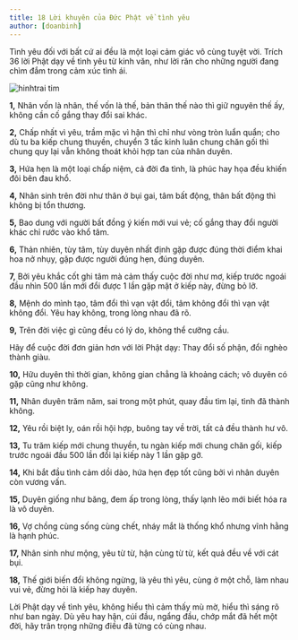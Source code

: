 ```yaml
---
title: 18 Lời khuyên của Đức Phật về tình yêu
author: [doanbinh]
---
```


Tình yêu đối với bất cứ ai đều là một loại cảm giác vô cùng tuyệt vời. Trích 36 lời Phật dạy về tình yêu từ kinh văn, như lời răn cho những người đang chìm đắm trong cảm xúc tình ái.

![hinhtrai tim](https://phatphap.me/storage/loi-phat-day-ve-duyen-no.jpg "hinh trai tim")


**1,** Nhân vốn là nhân, thế vốn là thế, bản thân thế nào thì giữ nguyên thế ấy, không cần cố gắng thay đổi sai khác.
 
**2,** Chấp nhất vì yêu, trầm mặc vì hận thì chỉ như vòng tròn luẩn quẩn; cho dù tu ba kiếp chung thuyền, chuyển 3 tấc kinh luân chung chăn gối thì chung quy lại vẫn không thoát khỏi hợp tan của nhân duyên.
 
**3,** Hứa hẹn là một loại chấp niệm, cả đời đa tình, là phúc hay họa đều khiến đôi bên đau khổ.
 
**4,** Nhân sinh trên đời như thân ở bụi gai, tâm bất động, thân bất động thì không bị tổn thương.
 
**5,** Bao dung với người bất đồng ý kiến mới vui vẻ; cố gắng thay đổi người khác chỉ rước vào khổ tâm.
 
**6,** Thản nhiên, tùy tâm, tùy duyên nhất định gặp được đúng thời điểm khai hoa nở nhụy, gặp được người đúng hẹn, đúng duyên.
 
**7,** Bởi yêu khắc cốt ghi tâm mà cảm thấy cuộc đời như mơ, kiếp trước ngoái đầu nhìn 500 lần mới đổi được 1 lần gặp mặt ở kiếp này, đừng bỏ lỡ.
 
**8,** Mệnh do mình tạo, tâm đổi thì vạn vật đổi, tâm không đổi thì vạn vật không đổi. Yêu hay không, trong lòng nhau đã rõ.

**9,** Trên đời việc gì cũng đều có lý do, không thể cưỡng cầu. 
 
Hãy để cuộc đời đơn giản hơn với lời Phật dạy: Thay đổi số phận, đổi nghèo thành giàu.

**10,** Hữu duyên thì thời gian, không gian chẳng là khoảng cách; vô duyên có gặp cũng như không.
 
**11,** Nhân duyên trăm năm, sai trong một phút, quay đầu tìm lại, tình đã thành không.
 
**12,** Yêu rồi biệt ly, oán rồi hội hợp, buông tay về trời, tất cả đều thành hư vô.
 
**13,** Tu trăm kiếp mới chung thuyền, tu ngàn kiếp mới chung chăn gối, kiếp trước ngoái đầu 500 lần đổi lại kiếp này 1 lần gặp gỡ.
 
**14,** Khi bắt đầu tình cảm dồi dào, hứa hẹn đẹp tốt cũng bởi vì nhân duyên còn vương vấn.
 
**15,** Duyên giống như băng, đem ấp trong lòng, thấy lạnh lẽo mới biết hóa ra là vô duyên.
 
**16,** Vợ chồng cùng sống cùng chết, nháy mắt là thống khổ nhưng vĩnh hằng là hạnh phúc.
 
**17,** Nhân sinh như mộng, yêu từ từ, hận cùng từ từ, kết quả đều về với cát bụi.
 
**18,** Thế giới biến đổi không ngừng, là yêu thì yêu, cùng ở một chỗ, làm nhau vui vẻ, đừng hỏi là kiếp hay duyên.
 
Lời Phật dạy về tình yêu, không hiểu thì cảm thấy mù mờ, hiểu thì sáng rõ như ban ngày. Dù yêu hay hận, cúi đầu, ngẩng đầu, chớp mắt đã hết một đời, hãy trân trọng những điều đã từng có cùng nhau.